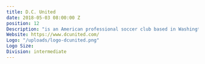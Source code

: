 ```yaml
---
title: D.C. United
date: 2018-05-03 08:00:00 Z
position: 12
Description: "is an American professional soccer club based in Washington, D.C. The club competes as a member of the Eastern Conference in Major League Soccer (MLS), the top level of professional American soccer."
Website: https://www.dcunited.com/
Logo: "/uploads/logo-dcunited.png"
Logo Size:
Division: intermediate
---
```

